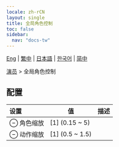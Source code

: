 ```yaml
---
locale: zh-rCN
layout: single
title: 全局角色控制
toc: false
sidebar:
  nav: "docs-tw"
---
```

[Eng](/dancexr/menu/2025.5/actors/global_actor_control) | [繁中](/tw/dancexr/menu/2025.5/actors/global_actor_control) | [日本語](/jp/dancexr/menu/2025.5/actors/global_actor_control) | [한국어](/kr/dancexr/menu/2025.5/actors/global_actor_control) | [简中](/zh/dancexr/menu/2025.5/actors/global_actor_control)

[演员](../menu#演员) > 全局角色控制

## 配置

| 设置 | 值 | 描述 |
| :--- | --- | :--- |
| ⊖ 角色缩放 | [1] (0.15 ~ 5) | 
| ⊖ 动作缩放 | [1] (0.5 ~ 1.5) | 
